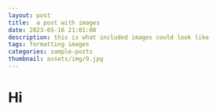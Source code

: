 ```yaml
---
layout: post
title:  a post with images
date: 2023-05-16 21:01:00
description: this is what included images could look like
tags: formatting images
categories: sample-posts
thumbnail: assets/img/9.jpg
---
```


# Hi